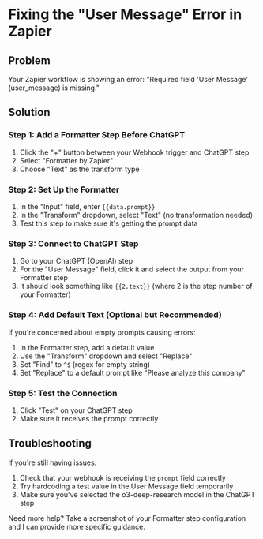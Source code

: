 # Fixing the "User Message" Error in Zapier

## Problem
Your Zapier workflow is showing an error: "Required field 'User Message' (user_message) is missing."

## Solution

### Step 1: Add a Formatter Step Before ChatGPT
1. Click the "+" button between your Webhook trigger and ChatGPT step
2. Select "Formatter by Zapier"
3. Choose "Text" as the transform type

### Step 2: Set Up the Formatter
1. In the "Input" field, enter `{{data.prompt}}`
2. In the "Transform" dropdown, select "Text" (no transformation needed)
3. Test this step to make sure it's getting the prompt data

### Step 3: Connect to ChatGPT Step
1. Go to your ChatGPT (OpenAI) step
2. For the "User Message" field, click it and select the output from your Formatter step
3. It should look something like `{{2.text}}` (where 2 is the step number of your Formatter)

### Step 4: Add Default Text (Optional but Recommended)
If you're concerned about empty prompts causing errors:
1. In the Formatter step, add a default value
2. Use the "Transform" dropdown and select "Replace"
3. Set "Find" to `^$` (regex for empty string)
4. Set "Replace" to a default prompt like "Please analyze this company"

### Step 5: Test the Connection
1. Click "Test" on your ChatGPT step
2. Make sure it receives the prompt correctly

## Troubleshooting
If you're still having issues:
1. Check that your webhook is receiving the `prompt` field correctly
2. Try hardcoding a test value in the User Message field temporarily
3. Make sure you've selected the o3-deep-research model in the ChatGPT step

Need more help? Take a screenshot of your Formatter step configuration and I can provide more specific guidance.

